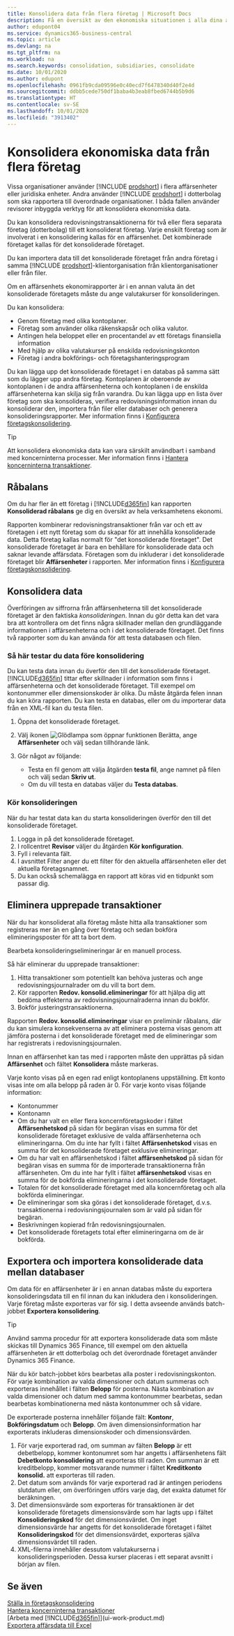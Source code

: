```yaml
---
title: Konsolidera data från flera företag | Microsoft Docs
description: Få en översikt av den ekonomiska situationen i alla dina affärsenheter.
author: edupont04
ms.service: dynamics365-business-central
ms.topic: article
ms.devlang: na
ms.tgt_pltfrm: na
ms.workload: na
ms.search.keywords: consolidation, subsidiaries, consolidate
ms.date: 10/01/2020
ms.author: edupont
ms.openlocfilehash: 0961fb9cda09596e0c40ecd7f6478340d40f2e4d
ms.sourcegitcommit: ddbb5cede750df1baba4b3eab8fbed6744b5b9d6
ms.translationtype: HT
ms.contentlocale: sv-SE
ms.lasthandoff: 10/01/2020
ms.locfileid: "3913402"
---
```

# <a name="consolidating-financial-data-from-multiple-companies"></a>Konsolidera ekonomiska data från flera företag

Vissa organisationer använder [!INCLUDE [prodshort](includes/prodshort.md)] i flera affärsenheter eller juridiska enheter. Andra använder [!INCLUDE [prodshort](includes/prodshort.md)] i dotterbolag som ska rapportera till överordnade organisationer. I båda fallen använder revisorer inbyggda verktyg för att konsolidera ekonomiska data.  

Du kan konsolidera redovisningstransaktionerna för två eller flera separata företag (dotterbolag) till ett konsoliderat företag. Varje enskilt företag som är involverat i en konsolidering kallas för en affärsenhet. Det kombinerade företaget kallas för det konsoliderade företaget.  

Du kan importera data till det konsoliderade företaget från andra företag i samma [!INCLUDE [prodshort](includes/prodshort.md)]-klientorganisation från klientorganisationer eller från filer.  

Om en affärsenhets ekonomirapporter är i en annan valuta än det konsoliderade företagets måste du ange valutakurser för konsolideringen.  

Du kan konsolidera:  

* Genom företag med olika kontoplaner.  
* Företag som använder olika räkenskapsår och olika valutor.  
* Antingen hela beloppet eller en procentandel av ett företags finansiella information
* Med hjälp av olika valutakurser på enskilda redovisningskonton
* Företag i andra bokförings- och företagshanteringsprogram

Du kan lägga upp det konsoliderade företaget i en databas på samma sätt som du lägger upp andra företag. Kontoplanen är oberoende av kontoplanen i de andra affärsenheterna och kontoplanen i de enskilda affärsenheterna kan skilja sig från varandra. Du kan lägga upp en lista över företag som ska konsolideras, verifiera redovisningsinformation innan du konsoliderar den, importera från filer eller databaser och generera konsolideringsrapporter. Mer information finns i [Konfigurera företagskonsolidering](finance-consolidated-company-reporting-setup.md).  

> [!TIP]
> Att konsolidera ekonomiska data kan vara särskilt användbart i samband med koncerninterna processer. Mer information finns i [Hantera koncerninterna transaktioner](intercompany-manage.md).

## <a name="trial-balance"></a>Råbalans

Om du har fler än ett företag i [!INCLUDE[d365fin](includes/d365fin_md.md)] kan rapporten **Konsoliderad råbalans** ge dig en översikt av hela verksamhetens ekonomi.  

Rapporten kombinerar redovisningstransaktioner från var och ett av företagen i ett nytt företag som du skapar för att innehålla konsoliderade data. Detta företag kallas normalt för "det konsoliderade företaget". Det konsoliderade företaget är bara en behållare för konsoliderade data och saknar levande affärsdata. Företagen som du inkluderar i det konsoliderade företaget blir **Affärsenheter** i rapporten. Mer information finns i [Konfigurera företagskonsolidering](finance-consolidated-company-reporting-setup.md).  

## <a name="consolidate-data"></a>Konsolidera data

Överföringen av siffrorna från affärsenheterna till det konsoliderade företaget är den faktiska *konsolideringen*. Innan du gör detta kan det vara bra att kontrollera om det finns några skillnader mellan den grundläggande informationen i affärsenheterna och i det konsoliderade företaget. Det finns två rapporter som du kan använda för att testa databasen och filen.

### <a name="to-test-the-data-before-you-consolidate"></a>Så här testar du data före konsolidering

Du kan testa data innan du överför den till det konsoliderade företaget. [!INCLUDE[d365fin](includes/d365fin_md.md)] tittar efter skillnader i information som finns i affärsenheterna och det konsoliderade företaget. Till exempel om kontonummer eller dimensionskoder är olika. Du måste åtgärda felen innan du kan köra rapporten. Du kan testa en databas, eller om du importerar data från en XML-fil kan du testa filen.  

1. Öppna det konsoliderade företaget.  
2. Välj ikonen ![Glödlampa som öppnar funktionen Berätta](media/ui-search/search_small.png "Berätta för mig vad du vill göra"), ange **Affärsenheter** och välj sedan tillhörande länk.  
3. Gör något av följande:  

    * Testa en fil genom att välja åtgärden **testa fil**, ange namnet på filen och välj sedan **Skriv ut**.  
    * Om du vill testa en databas väljer du **Testa databas**.  

### <a name="run-the-consolidation"></a>Kör konsolideringen

När du har testat data kan du starta konsolideringen överför den till det konsoliderade företaget.  

1. Logga in på det konsoliderade företaget.  
2. I rollcentret **Revisor** väljer du åtgärden **Kör konfiguration**.  
3. Fyll i relevanta fält.  
4. I avsnittet Filter anger du ett filter för den aktuella affärsenheten eller det aktuella företagsnamnet.  
5. Du kan också schemalägga en rapport att köras vid en tidpunkt som passar dig.  

## <a name="eliminate-repeated-transactions"></a>Eliminera upprepade transaktioner

När du har konsoliderat alla företag måste hitta alla transaktioner som registreras mer än en gång över företag och sedan bokföra elimineringsposter för att ta bort dem.

Bearbeta konsolideringselimineringar är en manuell process.  

Så här eliminerar du upprepade transaktioner:

1. Hitta transaktioner som potentiellt kan behöva justeras och ange redovisningsjournalrader om du vill ta bort dem.
2. Kör rapporten **Redov. konsolid.elimineringar** för att hjälpa dig att bedöma effekterna av redovisningsjournalraderna innan du bokför.
3. Bokför justeringstransaktionerna.

Rapporten **Redov. konsolid.elimineringar** visar en preliminär råbalans, där du kan simulera konsekvenserna av att eliminera posterna visas genom att jämföra posterna i det konsoliderade företaget med de elimineringar som har registrerats i redovisningsjournalen.

Innan en affärsenhet kan tas med i rapporten måste den upprättas på sidan **Affärsenhet** och fältet **Konsolidera** måste markeras.

Varje konto visas på en egen rad enligt kontoplanens uppställning. Ett konto visas inte om alla belopp på raden är 0. För varje konto visas följande information:

* Kontonummer
* Kontonamn
* Om du har valt en eller flera koncernföretagskoder i fältet **Affärsenhetskod** på sidan för begäran visas en summa för det konsoliderade företaget exklusive de valda affärsenheterna och elimineringarna. Om du inte har fyllt i fältet **Affärsenhetskod** visas en summa för det konsoliderade företaget exklusive elimineringar.
* Om du har valt en affärsenhetskod i fältet **affärsenhetskod** på sidan för begäran visas en summa för de importerade transaktionerna från affärsenheten. Om du inte har fyllt i fältet **affärsenhetskod** visas en summa för de bokförda elimineringarna i det konsoliderade företaget.
* Totalen för det konsoliderade företaget med alla koncernföretag och alla bokförda elimineringar.
* De elimineringar som ska göras i det konsoliderade företaget, d.v.s. transaktionerna i redovisningsjournalen som är vald på sidan för begäran.
* Beskrivningen kopierad från redovisningsjournalen.
* Det konsoliderade företagets total efter elimineringarna om de är bokförda.

## <a name="export-and-import-consolidated-data-between-databases"></a>Exportera och importera konsoliderade data mellan databaser

Om data för en affärsenheter är i en annan databas måste du exportera konsolideringsdata till en fil innan du kan inkludera den i konsolideringen. Varje företag måste exporteras var för sig. I detta avseende används batch-jobbet **Exportera konsolidering**.  

> [!TIP]
> Använd samma procedur för att exportera konsoliderade data som måste skickas till Dynamics 365 Finance, till exempel om den aktuella affärsenheten är ett dotterbolag och det överordnade företaget använder Dynamics 365 Finance.

När du kör batch-jobbet körs bearbetas alla poster i redovisningskonton. För varje kombination av valda dimensioner och datum summeras och exporteras innehållet i fälten **Belopp** för posterna. Nästa kombination av valda dimensioner och datum med samma kontonummer bearbetas, sedan bearbetas kombinationerna med nästa kontonummer och så vidare.  

De exporterade posterna innehåller följande fält: **Kontonr**, **Bokföringsdatum** och **Belopp**. Om även dimensionsinformation har exporterats inkluderas dimensionskoder och dimensionsvärden.  

1. För varje exporterad rad, om summan av fälten **Belopp** är ett debetbelopp, kommer kontonumret som har angetts i affärsenhetens fält **Debetkonto konsolidering** att exporteras till raden. Om summan är ett kreditbelopp, kommer motsvarande nummer i fältet **Kreditkonto konsolid.** att exporteras till raden.  
2. Det datum som används för varje exporterad rad är antingen periodens slutdatum eller, om överföringen utförs varje dag, det exakta datumet för beräkningen.  
3. Det dimensionsvärde som exporteras för transaktionen är det konsoliderade företagets dimensionsvärde som har lagts upp i fältet **Konsolideringskod** för det dimensionsvärdet. Om inget dimensionsvärde har angetts för det konsoliderade företaget i fältet **Konsolideringskod** för det dimensionsvärdet, exporteras själva dimensionsvärdet till raden.  
4. XML-filerna innehåller dessutom valutakurserna i konsolideringsperioden. Dessa kurser placeras i ett separat avsnitt i början av filen.  

## <a name="see-also"></a>Se även

[Ställa in företagskonsolidering](finance-consolidated-company-reporting-setup.md)  
[Hantera koncerninterna transaktioner](intercompany-manage.md)  
[Arbeta med [!INCLUDE[d365fin](includes/d365fin_md.md)]](ui-work-product.md)  
[Exportera affärsdata till Excel](about-export-data.md)
